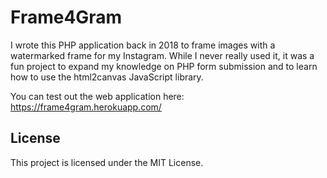 # Frame4Gram
I wrote this PHP application back in 2018 to frame images with a watermarked frame for my Instagram. While I never really used it, it was a fun project to expand my knowledge on PHP form submission and to learn how to use the html2canvas JavaScript library. 

You can test out the web application here: https://frame4gram.herokuapp.com/

## License
This project is licensed under the MIT License. 